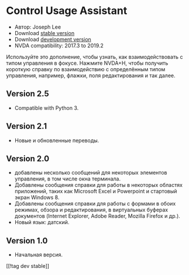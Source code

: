 # Control Usage Assistant #

* Автор: Joseph Lee
* Download [stable version][1]
* Download [development version][2]
* NVDA compatibility: 2017.3 to 2019.2

Используйте это дополнение, чтобы узнать, как взаимодействовать с типом
управления в фокусе. Нажмите NVDA+H, чтобы получить короткую справку по
взаимодействию с определённым типом управления, например, флажки, поля
редактирования и так далее.

## Version 2.5

* Compatible with Python 3.

## Version 2.1

* Новые и обновленные переводы.

## Version 2.0

* добавлены несколько сообщений для некоторых элементов управления, в том
  числе окна терминала.
* Добавлены сообщения справки для работы в некоторых областях приложений,
  таких как Microsoft Excel и Powerpoint и стартовый экран Windows 8.
* Добавлены сообщения справки для работы с формами в обоих режимах, обзора и
  редактирования, в виртуальных буферах документов (Internet Explorer, Adobe
  Reader, Mozilla Firefox и др.).
* Новый язык: датский.

## Version 1.0

* Начальная версия.


[[!tag dev stable]]

[1]: https://addons.nvda-project.org/files/get.php?file=cua

[2]: https://addons.nvda-project.org/files/get.php?file=cua-dev
